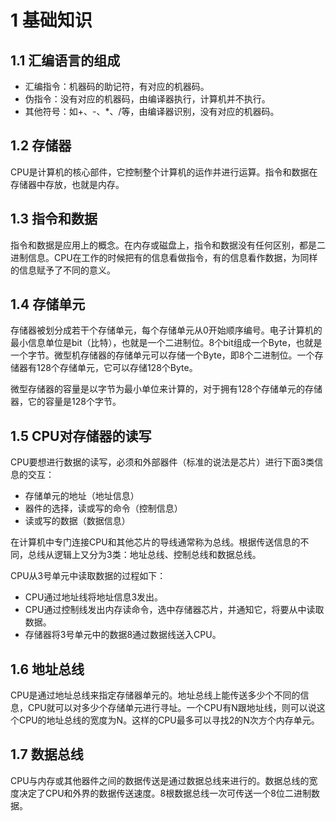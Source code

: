 # 1 基础知识

## 1.1 汇编语言的组成

* 汇编指令：机器码的助记符，有对应的机器码。
* 伪指令：没有对应的机器码，由编译器执行，计算机并不执行。
* 其他符号：如+、-、*、/等，由编译器识别，没有对应的机器码。



## 1.2 存储器

CPU是计算机的核心部件，它控制整个计算机的运作并进行运算。指令和数据在存储器中存放，也就是内存。



## 1.3 指令和数据

指令和数据是应用上的概念。在内存或磁盘上，指令和数据没有任何区别，都是二进制信息。CPU在工作的时候把有的信息看做指令，有的信息看作数据，为同样的信息赋予了不同的意义。



## 1.4 存储单元

存储器被划分成若干个存储单元，每个存储单元从0开始顺序编号。电子计算机的最小信息单位是bit（比特），也就是一个二进制位。8个bit组成一个Byte，也就是一个字节。微型机存储器的存储单元可以存储一个Byte，即8个二进制位。一个存储器有128个存储单元，它可以存储128个Byte。

微型存储器的容量是以字节为最小单位来计算的，对于拥有128个存储单元的存储器，它的容量是128个字节。



## 1.5 CPU对存储器的读写

CPU要想进行数据的读写，必须和外部器件（标准的说法是芯片）进行下面3类信息的交互：

* 存储单元的地址（地址信息）
* 器件的选择，读或写的命令（控制信息）
* 读或写的数据（数据信息）

在计算机中专门连接CPU和其他芯片的导线通常称为总线。根据传送信息的不同，总线从逻辑上又分为3类：地址总线、控制总线和数据总线。

CPU从3号单元中读取数据的过程如下：

* CPU通过地址线将地址信息3发出。
* CPU通过控制线发出内存读命令，选中存储器芯片，并通知它，将要从中读取数据。
* 存储器将3号单元中的数据8通过数据线送入CPU。



## 1.6 地址总线

CPU是通过地址总线来指定存储器单元的。地址总线上能传送多少个不同的信息，CPU就可以对多少个存储单元进行寻址。一个CPU有N跟地址线，则可以说这个CPU的地址总线的宽度为N。这样的CPU最多可以寻找2的N次方个内存单元。



## 1.7 数据总线

CPU与内存或其他器件之间的数据传送是通过数据总线来进行的。数据总线的宽度决定了CPU和外界的数据传送速度。8根数据总线一次可传送一个8位二进制数据。
